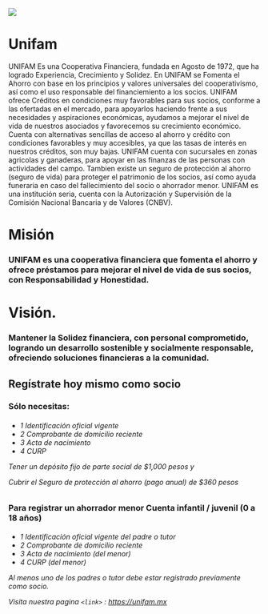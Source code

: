 
![](https://unifam.mx/assets/img/logo.png)

# Unifam

 UNIFAM Es una Cooperativa Financiera, fundada en Agosto de 1972, que ha logrado Experiencia, Crecimiento y Solidez. En UNIFAM se Fomenta el Ahorro con base en los principios y valores universales del cooperativismo, así como el uso responsable del financiemiento a los socios. UNIFAM ofrece Créditos en condiciones muy favorables para sus socios, conforme a las ofertadas en el mercado, para apoyarlos haciendo frente a sus necesidades y aspiraciones económicas, ayudamos a mejorar el nivel de vida de nuestros asociados y favorecemos su crecimiento económico. Cuenta con alternativas sencillas de acceso al ahorro y crédito con condiciones favorables y muy accesibles, ya que las tasas de interés en nuestros créditos, son muy bajas. UNIFAM cuenta con sucursales en zonas agricolas y ganaderas, para apoyar en las finanzas de las personas con actividades del campo. Tambien existe un seguro de protección al ahorro (seguro de vida) para proteger el patrimonio de los socios, así como ayuda funeraria en caso del fallecimiento del socio o ahorrador menor. UNIFAM es una institución seria, cuenta con la Autorización y Supervisión de la Comisión Nacional Bancaria y de Valores (CNBV). 
<h1>Misión
<h3>UNIFAM es una cooperativa financiera que fomenta el ahorro y ofrece préstamos para mejorar el nivel de vida de sus socios, con Responsabilidad y Honestidad.
<h1>Visión.
<h3>Mantener la Solidez financiera, con personal comprometido, logrando un desarrollo sostenible y socialmente responsable, ofreciendo soluciones financieras a la comunidad. 

<h2>Regístrate hoy mismo como socio

<h3>Sólo necesitas:


<h6>


- 1 Identificación oficial vigente
- 2 Comprobante de domicilio reciente
- 3 Acta de nacimiento
- 4 CURP

Tener un depósito fijo de parte social de $1,000 pesos y

Cubrir el Seguro de protección al ahorro (pago anual) de $360 pesos


<h3>Para registrar un ahorrador menor
Cuenta infantil / juvenil (0 a 18 años)

<h6>

- 1 Identificación oficial vigente del padre o tutor
- 2 Comprobante de domicilio reciente
- 3 Acta de nacimiento (del menor)
- 4 CURP (del menor) 


Al menos uno de los padres o tutor debe estar
registrado previamente como socio. 

Visita nuestra pagina `<link>` : <https://unifam.mx>
